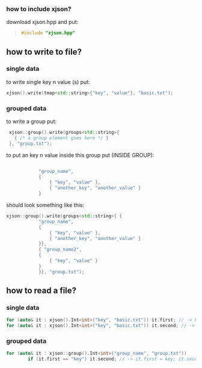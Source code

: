 
### how to include xjson?
download xjson.hpp and put: 
> ```c++
> #include "xjson.hpp"
> ``` 

## how to write to file?

### single data
to write single key n value (s) put:
```c++
xjson().write(tmap<std::string>{"key", "value"}, "basic.txt");
  ```

### grouped data
to write a group put:
```c++
 xjson::group().write(groups<std::string>{ 
   { /* a group element goes here */ }
 }, "group.txt");
``` 
to put an key n value inside this group put (INSIDE GROUP):
```c++

			"group_name",
			{
				{ "key", "value" },
				{ "another_key", "another_value" }
			}
```
should look something like this:
```c++
xjson::group().write(groups<std::string>{ {
			"group_name",
			{
				{ "key", "value" },
				{ "another_key", "another_value" }
			}},
			{ "group_name2",
			{
				{ "key", "value" }
			}
			}}, "group.txt");
```

## how to read a file? 

### single data

```c++
for (auto& it : xjson().Int<int>("key", "basic.txt")) it.first; // -> key
for (auto& it : xjson().Int<int>("key", "basic.txt")) it.second; // -> value
```

### grouped data

```c++
for (auto& it : xjson::group().Int<int>("group_name", "group.txt")) 
		if (it.first == "key") it.second; // -> it.first = key; it.second = value
```

